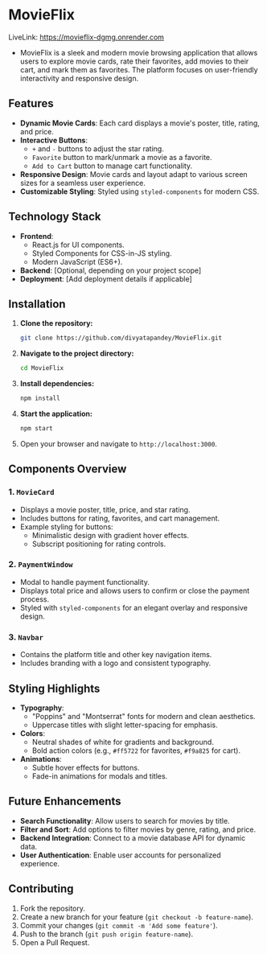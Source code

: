 # MovieFlix 

LiveLink: https://movieflix-dgmg.onrender.com
- MovieFlix is a sleek and modern movie browsing application that allows users to explore movie cards, rate their favorites, add movies to their cart, and mark them as favorites. The platform focuses on user-friendly interactivity and responsive design.

## Features

- **Dynamic Movie Cards**: Each card displays a movie's poster, title, rating, and price.
- **Interactive Buttons**: 
  - `+` and `-` buttons to adjust the star rating.
  - `Favorite` button to mark/unmark a movie as a favorite.
  - `Add to Cart` button to manage cart functionality.
- **Responsive Design**: Movie cards and layout adapt to various screen sizes for a seamless user experience.
- **Customizable Styling**: Styled using `styled-components` for modern CSS.

## Technology Stack

- **Frontend**:
  - React.js for UI components.
  - Styled Components for CSS-in-JS styling.
  - Modern JavaScript (ES6+).
- **Backend**: [Optional, depending on your project scope]
- **Deployment**: [Add deployment details if applicable]

## Installation

1. **Clone the repository:**
   ```bash
   git clone https://github.com/divyatapandey/MovieFlix.git
   ```

2. **Navigate to the project directory:**
   ```bash
   cd MovieFlix
   ```

3. **Install dependencies:**
   ```bash
   npm install
   ```

4. **Start the application:**
   ```bash
   npm start
   ```

5. Open your browser and navigate to `http://localhost:3000`.

## Components Overview

### 1. `MovieCard`
- Displays a movie poster, title, price, and star rating.
- Includes buttons for rating, favorites, and cart management.
- Example styling for buttons:
  - Minimalistic design with gradient hover effects.
  - Subscript positioning for rating controls.

### 2. `PaymentWindow`
- Modal to handle payment functionality.
- Displays total price and allows users to confirm or close the payment process.
- Styled with `styled-components` for an elegant overlay and responsive design.

### 3. `Navbar`
- Contains the platform title and other key navigation items.
- Includes branding with a logo and consistent typography.

## Styling Highlights

- **Typography**: 
  - "Poppins" and "Montserrat" fonts for modern and clean aesthetics.
  - Uppercase titles with slight letter-spacing for emphasis.
- **Colors**:
  - Neutral shades of white for gradients and background.
  - Bold action colors (e.g., `#ff5722` for favorites, `#f9a825` for cart).
- **Animations**:
  - Subtle hover effects for buttons.
  - Fade-in animations for modals and titles.

## Future Enhancements

- **Search Functionality**: Allow users to search for movies by title.
- **Filter and Sort**: Add options to filter movies by genre, rating, and price.
- **Backend Integration**: Connect to a movie database API for dynamic data.
- **User Authentication**: Enable user accounts for personalized experience.

## Contributing

1. Fork the repository.
2. Create a new branch for your feature (`git checkout -b feature-name`).
3. Commit your changes (`git commit -m 'Add some feature'`).
4. Push to the branch (`git push origin feature-name`).
5. Open a Pull Request.

